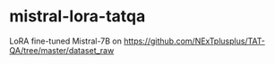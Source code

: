 # mistral-lora-tatqa
LoRA fine-tuned Mistral-7B on https://github.com/NExTplusplus/TAT-QA/tree/master/dataset_raw
